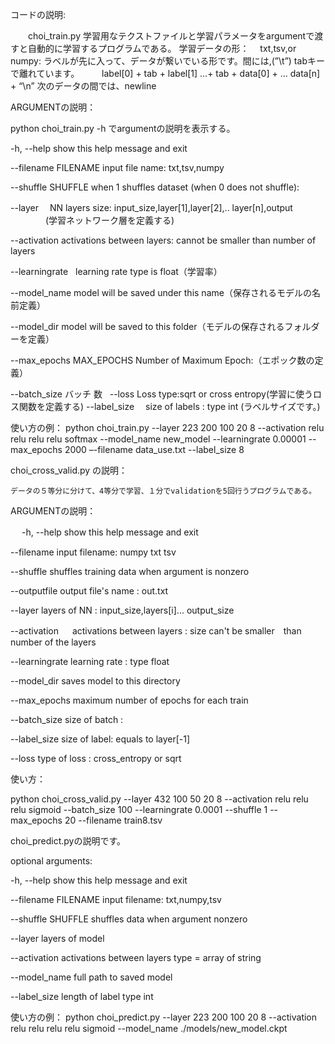 コードの説明:


　　choi_train.py 学習用なテクストファイルと学習パラメータをargumentで渡すと自動的に学習するプログラムである。
学習データの形：
　txt,tsv,or numpy:
    ラベルが先に入って、データが繋いでいる形です。間には,(”\t”) tabキーで離れています。
　　 label[0] + tab + label[1] …+ tab + data[0] + … data[n]　+ “\n”
次のデータの間では、newline 

ARGUMENTの説明：

 python choi_train.py -h でargumentの説明を表示する。
 
  -h, --help            show this help message and exit
  
  --filename FILENAME   input file name: txt,tsv,numpy
  
  --shuffle SHUFFLE     when 1 shuffles dataset (when 0 does not shuffle):
  
  --layer 　NN layers size: input_size,layer[1],layer[2],.. layer[n],output
　　　　(学習ネットワーク層を定義する)
    
  --activation    activations between layers: cannot be smaller than number  of  layers
  
  
  --learningrate   learning rate type is float（学習率）
  
  --model_name             model will be saved under this name（保存されるモデルの名前定義）
  
  --model_dir              model will be saved to this folder（モデルの保存されるフォルダーを定義）
  
  --max_epochs MAX_EPOCHS    Number of Maximum Epoch:（エポック数の定義）
  
  --batch_size バッチ 数
  
  --loss            Loss type:sqrt or cross entropy(学習に使うロス関数を定義する)
  --label_size 　size of labels : type int (ラベルサイズです。)

使い方の例：
python choi_train.py --layer 223 200 100 20 8 --activation relu relu relu relu softmax  --model_name new_model --learningrate 0.00001 --max_epochs 2000 –-filename data_use.txt --label_size 8


choi_cross_valid.py の説明：
	
	データの５等分に分けて、4等分で学習、１分でvalidationを5回行うプログラムである。

ARGUMENTの説明：

　  -h, --help            show this help message and exit
   
  --filename   input filename: numpy txt tsv
  
  --shuffle      shuffles training data when argument is nonzero
  
  --outputfile   output file's name : out.txt
  
  --layer    layers of NN : input_size,layers[i]... output_size
  
  --activation 　 activations between layers : size can't be smaller　than number of the layers
  
  --learningrate   learning rate : type float
  
  --model_dir   saves model to this directory
  
  --max_epochs   maximum number of epochs for each train
  
  
  --batch_size    size of batch :
  
  
  --label_size     size of label: equals to layer[-1]
  
  --loss          type of loss : cross_entropy or sqrt	
  
使い方：

python choi_cross_valid.py --layer 432 100 50 20 8  --activation  relu relu relu sigmoid --batch_size 100 --learningrate 0.0001 --shuffle 1 --max_epochs 20 --filename train8.tsv

choi_predict.pyの説明です。

optional arguments:

  -h, --help            show this help message and exit
  
  --filename FILENAME   input filename: txt,numpy,tsv
  
  --shuffle SHUFFLE     shuffles data when argument nonzero
  
  --layer  layers of model 
  
  --activation   activations between layers type = array of string
  
  --model_name  full path to saved model
  
  --label_size      length of label type int

使い方の例：
python choi_predict.py --layer 223 200 100 20 8 --activation relu relu relu relu sigmoid --model_name ./models/new_model.ckpt



